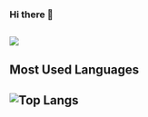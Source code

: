 ### Hi there 👻
## ![](https://github-readme-stats.vercel.app/api?username=susanforme&show_icons=true&icon_color=FFC0CB&title_color=FF1493&text_color=FFB6C1&locale=cn)

## Most Used Languages

## ![Top Langs](https://github-readme-stats.vercel.app/api/top-langs/?username=susanforme)

